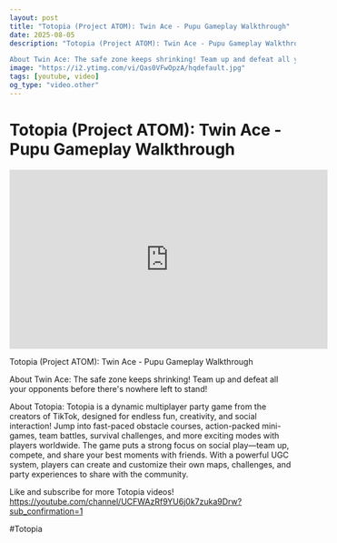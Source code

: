 ```yaml
---
layout: post
title: "Totopia (Project ATOM): Twin Ace - Pupu Gameplay Walkthrough"
date: 2025-08-05
description: "Totopia (Project ATOM): Twin Ace - Pupu Gameplay Walkthrough

About Twin Ace: The safe zone keeps shrinking! Team up and defeat all your opponents befor..."
image: "https://i2.ytimg.com/vi/Qas0VFwOpzA/hqdefault.jpg"
tags: [youtube, video]
og_type: "video.other"
---
```


<script type="application/ld+json">
{
  "@context": "http://schema.org",
  "@type": "VideoObject",
  "name": "Totopia (Project ATOM): Twin Ace - Pupu Gameplay Walkthrough",
  "description": "Totopia (Project ATOM): Twin Ace - Pupu Gameplay Walkthrough\n\nAbout Twin Ace: The safe zone keeps shrinking! Team up and defeat all your opponents before there's nowhere left to stand!\n\nAbout Totopia: Totopia is a dynamic multiplayer party game from the creators of TikTok, designed for endless fun, creativity, and social interaction! Jump into fast-paced obstacle courses, action-packed mini-games, team battles, survival challenges, and more exciting modes with players worldwide. The game puts a strong focus on social play\u2014team up, compete, and share your best moments with friends. With a powerful UGC system, players can create and customize their own maps, challenges, and party experiences to share with the community.\n\nLike and subscribe for more Totopia videos! https://youtube.com/channel/UCFWAzRf9YU6j0k7zuka9Drw?sub_confirmation=1\n\n#Totopia",
  "thumbnailUrl": "https://i2.ytimg.com/vi/Qas0VFwOpzA/hqdefault.jpg",
  "uploadDate": "2025-08-05T00:18:14",
  "embedUrl": "https://www.youtube.com/embed/Qas0VFwOpzA",
  "publisher": {
    "@type": "Person",
    "name": "Celo Zaga"
  },
  "mainEntityOfPage": {
    "@type": "WebPage",
    "@id": "https://celozaga.github.io/2025/08/05/totopia-(project-atom):-twin-ace---pupu-gameplay-walkthrough-Qas0VFwOpzA.html"
  },
  "duration": "PT0M0S"
}
</script>

<script type="application/ld+json">
{
  "@context": "http://schema.org",
  "@type": "BlogPosting",
  "headline": "Totopia (Project ATOM): Twin Ace - Pupu Gameplay Walkthrough",
  "image": "https://i2.ytimg.com/vi/Qas0VFwOpzA/hqdefault.jpg",
  "publisher": {
    "@type": "Person",
    "name": "Celo Zaga"
  },
  "url": "https://celozaga.github.io/2025/08/05/totopia-(project-atom):-twin-ace---pupu-gameplay-walkthrough-Qas0VFwOpzA.html",
  "datePublished": "2025-08-05T00:18:14",
  "dateCreated": "2025-08-05T00:18:14",
  "dateModified": "2025-08-05T00:18:14",
  "description": "Totopia (Project ATOM): Twin Ace - Pupu Gameplay Walkthrough\n\nAbout Twin Ace: The safe zone keeps shrinking! Team up and defeat all your opponents befor...",
  "author": {
    "@type": "Person",
    "name": "Celo Zaga"
  },
  "mainEntityOfPage": {
    "@type": "WebPage",
    "@id": "https://celozaga.github.io/2025/08/05/totopia-(project-atom):-twin-ace---pupu-gameplay-walkthrough-Qas0VFwOpzA.html"
  }
}
</script>

<h1 class="youtube-post-title">Totopia (Project ATOM): Twin Ace - Pupu Gameplay Walkthrough</h1>

<iframe width="560" height="315" src="https://www.youtube.com/embed/Qas0VFwOpzA" class="youtube-post-embed" frameborder="0" allowfullscreen></iframe>

<p class="youtube-post-description">Totopia (Project ATOM): Twin Ace - Pupu Gameplay Walkthrough

About Twin Ace: The safe zone keeps shrinking! Team up and defeat all your opponents before there's nowhere left to stand!

About Totopia: Totopia is a dynamic multiplayer party game from the creators of TikTok, designed for endless fun, creativity, and social interaction! Jump into fast-paced obstacle courses, action-packed mini-games, team battles, survival challenges, and more exciting modes with players worldwide. The game puts a strong focus on social play—team up, compete, and share your best moments with friends. With a powerful UGC system, players can create and customize their own maps, challenges, and party experiences to share with the community.

Like and subscribe for more Totopia videos! https://youtube.com/channel/UCFWAzRf9YU6j0k7zuka9Drw?sub_confirmation=1

#Totopia</p>
